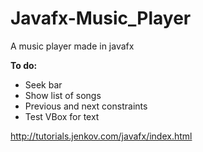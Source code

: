 # Javafx-Music_Player
A music player made in javafx

**To do:**
- Seek bar
- Show list of songs
- Previous and next constraints
- Test VBox for text

http://tutorials.jenkov.com/javafx/index.html
